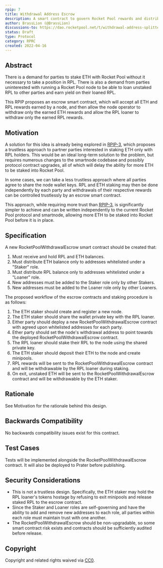 ```yaml
---
rpip: 7
title: Withdrawal Address Escrow
description: A smart contract to govern Rocket Pool rewards and distribute RPL and ETH to separate parties.
author: BrassLion (@BrassLion)
discussions-to: https://dao.rocketpool.net/t/withdrawal-address-splitter-contract/563
status: Draft
type: Protocol
category: RPRC
created: 2022-04-16
---
```


## Abstract
There is a demand for parties to stake ETH with Rocket Pool without it necessary to take a position in RPL. There is also a demand from parties uninterested with running a Rocket Pool node to be able to loan unstaked RPL to other parties and earn yield on their loaned RPL.

This RPIP proposes an escrow smart contract, which will accept all ETH and RPL rewards earned by a node, and then allow the node operator to withdraw only the earned ETH rewards and allow the RPL loaner to withdraw only the earned RPL rewards.

## Motivation
A solution for this idea is already being explored in [RPIP-3](RPIP-3.md), which proposes a trustless approach to partner parties interested in staking ETH only with RPL holders. This would be an ideal long-term solution to the problem, but requires numerous changes to the smartnode codebase and possibly protocol contract upgrades, all of which will delay the ability for more ETH to be staked into Rocket Pool.

In some cases, we can take a less trustless approach where all parties agree to share the node wallet keys. RPL and ETH staking may then be done independently by each party and withdrawals of their respective rewards can be controlled trustlessly by an escrow smart contract.

This approach, while requiring more trust than [RPIP-3](RPIP-3.md), is significantly simpler to achieve and can be written independently to the current Rocket Pool protocol and smartnode, allowing more ETH to be staked into Rocket Pool before it is in place. 

## Specification
A new RocketPoolWithdrawalEscrow smart contract should be created that:

1) Must receive and hold RPL and ETH balances.
2) Must distribute ETH balance only to addresses whitelisted under a "Staker" role.
3) Must distribute RPL balance only to addresses whitelisted under a "Loaner" role. 
4) New addresses must be added to the Staker role only by other Stakers.
5) New addresses must be added to the Loaner role only by other Loaners. 

The proposed workflow of the escrow contracts and staking procedure is as follows:

1) The ETH staker should create and register a new node.
2) The ETH staker should share the wallet private key with the RPL loaner.
3) Either party should deploy a new RocketPoolWithdrawalEscrow contract with agreed upon whitelisted addresses for each party.
4) Ether party should set the node's withdrawal address to point towards the deployed RocketPoolWithdrawalEscrow contract.
5) The RPL loaner should stake their RPL to the node using the shared private key.
6) The ETH staker should deposit their ETH to the node and create minipools.
7) RPL rewards will be sent to the RocketPoolWithdrawalEscrow contract and will be withdrawable by the RPL loaner during staking.
8) On exit, unstaked ETH will be sent to the RocketPoolWithdrawalEscrow contract and will be withdrawable by the ETH staker.

## Rationale
See Motivation for the rationale behind this design.

## Backwards Compatibility
No backwards compatibility issues exist for this contract.

## Test Cases
Tests will be implemented alongside the RocketPoolWithdrawalEscrow contract. It will also be deployed to Prater before publishing. 

## Security Considerations
- This is not a trustless design. Specifically, the ETH staker may hold the RPL loaner's tokens hostage by refusing to exit minipools and release staked RPL to the escrow contract.
- Since the Staker and Loaner roles are self-governing and have the ability to add and remove new addresses to each role, all parties within each role must maintain trust with one another.
- The RocketPoolWithdrawalEscrow should be non-upgradable, so some smart contract risk exists and contracts should be sufficiently audited before release.

## Copyright
Copyright and related rights waived via [CC0](https://creativecommons.org/publicdomain/zero/1.0/).
